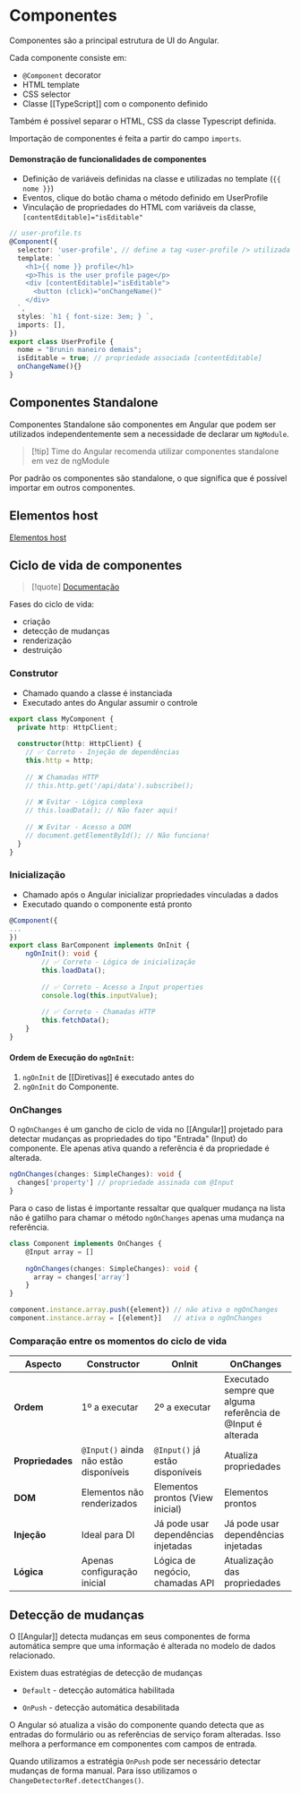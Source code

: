 # Componentes

Componentes são a principal estrutura de UI do Angular.

Cada componente consiste em:

- `@Component` decorator
- HTML template
- CSS selector
- Classe [[TypeScript]] com o componento definido

Também é possível separar o HTML, CSS da classe Typescript definida.

Importação de componentes é feita a partir do campo `imports`.

#### Demonstração de funcionalidades de componentes

- Definição de variáveis definidas na classe e utilizadas no template (`{{ nome }}`)
- Eventos, clique do botão chama o método definido em UserProfile
- Vinculação de propriedades do HTML com variáveis da classe,  `[contentEditable]="isEditable"`

```typescript
// user-profile.ts
@Component({
  selector: 'user-profile', // define a tag <user-profile /> utilizada em outros templates
  template: `
    <h1>{{ nome }} profile</h1>
    <p>This is the user profile page</p>
    <div [contentEditable]="isEditable">
      <button (click)="onChangeName()"
    </div>
  `,  
  styles: `h1 { font-size: 3em; } `,
  imports: [],
})
export class UserProfile { 
  nome = "Brunin maneiro demais";
  isEditable = true; // propriedade associada [contentEditable]
  onChangeName(){} 
}
```

## Componentes Standalone

Componentes Standalone são componentes em Angular que podem ser utilizados independentemente sem a necessidade de declarar um `NgModule`.

> [!tip] Time do Angular recomenda utilizar componentes standalone em vez de ngModule

Por padrão os componentes são standalone, o que significa que é possível importar em outros componentes.

## Elementos host

[Elementos host](https://angular.dev/guide/components/host-elements)

## Ciclo de vida de componentes

> [!quote] [Documentação](https://angular.dev/guide/components/lifecycle)

Fases do ciclo de vida:

- criação
- detecção de mudanças
- renderização
- destruição

### Construtor

- Chamado quando a classe é instanciada
- Executado antes do Angular assumir o controle

```ts
export class MyComponent {
  private http: HttpClient;
  
  constructor(http: HttpClient) {
    // ✅ Correto - Injeção de dependências
    this.http = http;
	
	// ❌ Chamadas HTTP
    // this.http.get('/api/data').subscribe();
  
    // ❌ Evitar - Lógica complexa
    // this.loadData(); // Não fazer aqui!
    
    // ❌ Evitar - Acesso a DOM
    // document.getElementById(); // Não funciona!
  }
}
```

### Inicialização

- Chamado após o Angular inicializar propriedades vinculadas a dados
- Executado quando o componente está pronto

```ts
@Component({
...
})
export class BarComponent implements OnInit {
	ngOnInit(): void {
	    // ✅ Correto - Lógica de inicialização
	    this.loadData();
	    
	    // ✅ Correto - Acesso a Input properties
	    console.log(this.inputValue);
	    
	    // ✅ Correto - Chamadas HTTP
	    this.fetchData();
	}
}
```

#### Ordem de Execução do `ngOnInit`:

1. `ngOnInit` de [[Diretivas]] é executado antes do
2. `ngOnInit` do Componente.

### OnChanges

O `ngOnChanges` é um gancho de ciclo de vida no [[Angular]] projetado para detectar mudanças as propriedades do tipo "Entrada" (Input) do componente. Ele apenas ativa quando a referência é da propriedade é alterada.

```ts
ngOnChanges(changes: SimpleChanges): void {
  changes['property'] // propriedade assinada com @Input
}
```

Para o caso de listas é importante ressaltar que qualquer mudança na lista não é gatilho para chamar o método `ngOnChanges` apenas uma mudança na referência.

```ts
class Component implements OnChanges {
	@Input array = []
	
	ngOnChanges(changes: SimpleChanges): void {
	  array = changes['array']
	}
}

component.instance.array.push({element}) // não ativa o ngOnChanges
component.instance.array = [{element}]   // ativa o ngOnChanges
```

### Comparação entre os momentos do ciclo de vida

| Aspecto          | Constructor                            | OnInit                              | OnChanges                                                   |
| ---------------- | -------------------------------------- | ----------------------------------- | ----------------------------------------------------------- |
| **Ordem**        | 1º a executar                          | 2º a executar                       | Executado sempre que alguma referência de @Input é alterada |
| **Propriedades** | `@Input()` ainda não estão disponíveis | `@Input()` já estão disponíveis     | Atualiza propriedades                                       |
| **DOM**          | Elementos não renderizados             | Elementos prontos (View inicial)    | Elementos prontos                                           |
| **Injeção**      | Ideal para DI                          | Já pode usar dependências injetadas | Já pode usar dependências injetadas                         |
| **Lógica**       | Apenas configuração inicial            | Lógica de negócio, chamadas API     | Atualização das propriedades                                |
## Detecção de mudanças

O [[Angular]] detecta mudanças em seus componentes de forma automática sempre que uma informação é alterada no modelo de dados relacionado.

Existem duas estratégias de detecção de mudanças

- `Default` - detecção automática habilitada

- `OnPush` - detecção automática desabilitada

O Angular só atualiza a visão do componente quando detecta que as entradas do formulário ou as referências de serviço foram alteradas. Isso melhora a performance em componentes com campos de entrada.

Quando utilizamos a estratégia `OnPush` pode ser necessário detectar mudanças de forma manual. Para isso utilizamos o `ChangeDetectorRef.detectChanges()`.